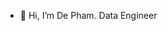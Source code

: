 - 👋 Hi, I’m De Pham.
Data Engineer

<!---
quocde99/quocde99 is a ✨ special ✨ repository because its `README.md` (this file) appears on your GitHub profile.
You can click the Preview link to take a look at your changes.
--->
